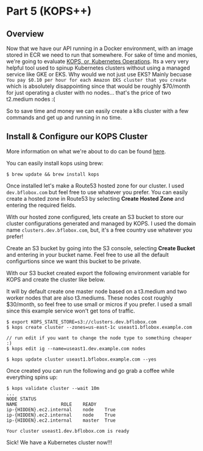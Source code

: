 # Part 5 (KOPS++)

## Overview

Now that we have our API running in a Docker environment, with an image stored in ECR we need to run that somewhere. For sake of time and monies, we're going to evaluate [KOPS, or, Kubernetes Operations](https://github.com/kubernetes/kops). Its a very very helpful tool used to spinup Kubernetes clusters without using a managed service like GKE or EKS. Why would we not just use EKS? Mainly becuase `You pay $0.10 per hour for each Amazon EKS cluster that you create` which is absolutely disappointing since that would be roughly $70/month for just operating a cluster with no nodes... that's the price of two t2.medium nodes :(

So to save time and money we can easily create a k8s cluster with a few commands and get up and running in no time. 

## Install & Configure our KOPS Cluster

More information on what we're about to do can be found [here](https://kubernetes.io/docs/setup/production-environment/tools/kops/).

You can easily install kops using brew:

```
$ brew update && brew install kops
```

Once installed let's make a Route53 hosted zone for our cluster. I used `dev.bflobox.com` but feel free to use whatever you prefer. You can easily create a hosted zone in Route53 by selecting **Create Hosted Zone** and entering the required fields. 

With our hosted zone configured, lets create an S3 bucket to store our cluster configurations generated and managed by KOPS. I used the domain name `clusters.dev.bflobox.com`, but, it's a free country use whatever you prefer!

Create an S3 bucket by going into the S3 console, selecting **Create Bucket** and entering in your bucket name. Feel free to use all the default configurtions since we want this bucket to be private. 

With our S3 bucket created export the following environment variable for KOPS and create the cluster like below.

It will by default create one master node based on a t3.medium and two worker nodes that are also t3.mediums. These nodes cost roughly $30/month, so feel free to use small or micros if you prefer. I used a small since this example service won't get tons of traffic. 

```
$ export KOPS_STATE_STORE=s3://clusters.dev.bflobox.com
$ kops create cluster --zones=us-east-1c useast1.bflobox.example.com

// run edit if you want to change the node type to something cheaper :)
$ kops edit ig --name=useast1.dev.example.com nodes

$ kops update cluster useast1.bflobox.example.com --yes
```

Once created you can run the following and go grab a coffee while everything spins up:

```
$ kops validate cluster --wait 10m
...
NODE STATUS
NAME				ROLE	READY
ip-{HIDDEN}.ec2.internal	node	True
ip-{HIDDEN}.ec2.internal	node	True
ip-{HIDDEN}.ec2.internal	master	True

Your cluster useast1.dev.bflobox.com is ready
```

Sick! We have a Kubernetes cluster now!!!
